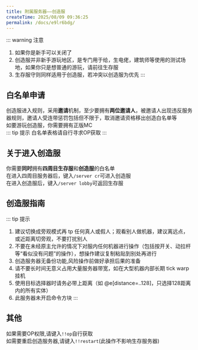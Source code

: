 ```yaml
---
title: 附属服务器——创造服
createTime: 2025/08/09 09:36:25
permalink: /docs/e9lr6bdg/
---
```

::: warning 注意  
1. 如果你是新手可以关闭了
2. 创造服并非新手游玩地区，是专门用于给，生电佬，建筑师等使用的测试场地，如果你只是想普通的游玩，请前往生存服
3. 生存服守则同样适用于创造服，若冲突以创造服为优先
:::

## **白名单申请**
创造服进入规则，采用**邀请**机制，至少要拥有**两位邀请人**，被邀请人出现违反服务器规则，邀请人受连带惩罚包括但不限于，取消邀请资格移出创造白名单等  
如要游玩创造服，你需要拥有正版MC  
::: tip 提示
白名单表格请自行寻求OP获取
::: 

## **关于进入创造服**
你需要**同时**拥有**四周目生存服**和**创造服**的白名单  
在进入四周目服务器后，键入`/server cr`可进入创造服  
在进入创造服后，键入`/server lobby`可返回生存服  

## **创造服指南** 
::: tip 提示
1. 建议切换成旁观模式再 tp 任何真人或假人；观看别人做机器，建议离远点，或近距离切旁观，不要打扰别人
2. 不要在未经原主允许的情况下对服内任何机器进行操作（包括按开关、动拉杆等“看似没有问题”的操作），想操作建议复制粘贴到别处再进行
3. 创造服务器无备份功能,风险操作前做好承担后果的准备
4. 请不要长时间无意义占用大量服务器带宽，如在大型机器内部长期 tick warp 挂机
5. 使用目标选择器时请务必带上距离（如 @e[distance=..128]，只选择128距离内的所有实体）  
6. 此服务器未开启命令方块
:::
## **其他**
如果需要OP权限,请键入`!!op`自行获取  
如需要重启创造服务器,请键入`!!restart`(此操作不影响生存服务器)  

